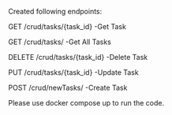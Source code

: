 Created following endpoints:


GET
/crud/tasks/{task_id}
-Get Task

GET
/crud/tasks/
-Get All Tasks

DELETE
/crud/tasks/{task_id}
-Delete Task


PUT
/crud/tasks/{task_id}
-Update Task

POST
/crud/newTasks/
-Create Task

Please use docker compose up to run the code.

